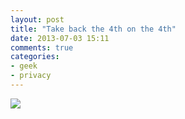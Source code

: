 ```yaml
---
layout: post
title: "Take back the 4th on the 4th"
date: 2013-07-03 15:11
comments: true
categories: 
- geek
- privacy
---
```

<a href="https://www.eff.org/deeplinks/2013/07/july-4-show-your-support-fourth-amendment" border="0"><img src="https://www.eff.org/sites/default/files/styles/large/public/images_insert/restorethe4th_embed.png"></a>
